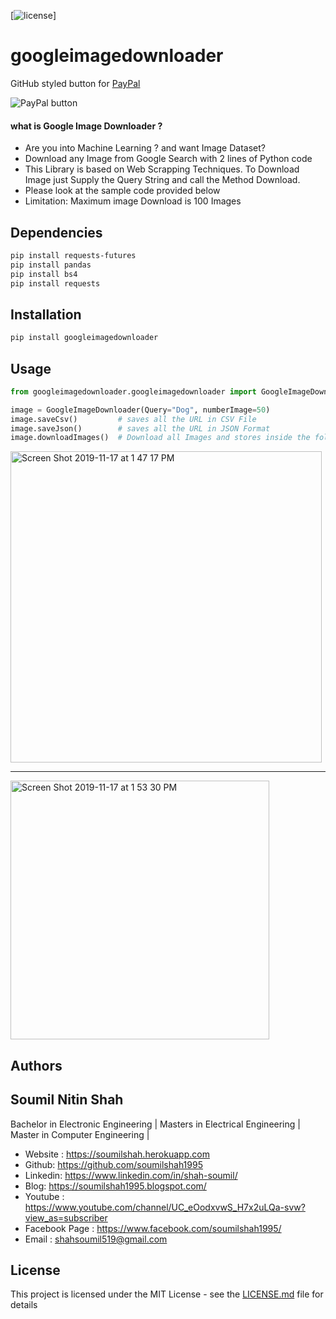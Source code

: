 
[![license](https://img.shields.io/github/license/mashape/apistatus.svg?maxAge=2592000)]


# googleimagedownloader 

GitHub styled button for [PayPal][]

![PayPal button](http://rawgit.com/twolfson/paypal-github-button/master/dist/button.svg)

[PayPal]: PayPal.Me/soumilshah1995


#### what is Google Image Downloader  ?
* Are you into Machine Learning ? and want Image Dataset?
* Download any Image from Google Search with 2 lines of Python code
* This Library is based on Web Scrapping Techniques. To Download Image just Supply the Query String and call the Method Download.
* Please look at the sample code provided below
* Limitation: Maximum image Download is 100 Images



## Dependencies 

```bash
pip install requests-futures
pip install pandas
pip install bs4
pip install requests
```


## Installation

```bash
pip install googleimagedownloader
```
## Usage


```python
from googleimagedownloader.googleimagedownloader import GoogleImageDownloader

image = GoogleImageDownloader(Query="Dog", numberImage=50)
image.saveCsv()         # saves all the URL in CSV File 
image.saveJson()        # saves all the URL in JSON Format
image.downloadImages()  # Download all Images and stores inside the folder called Images

```
<img width="498" alt="Screen Shot 2019-11-17 at 1 47 17 PM" src="https://user-images.githubusercontent.com/39345855/69012242-b0165800-0941-11ea-9ed4-11730c3160c8.png">

-------------
<img width="414" alt="Screen Shot 2019-11-17 at 1 53 30 PM" src="https://user-images.githubusercontent.com/39345855/69012250-bd334700-0941-11ea-930f-653da21b16f4.png">


## Authors

## Soumil Nitin Shah 
Bachelor in Electronic Engineering |
Masters in Electrical Engineering | 
Master in Computer Engineering |

* Website : https://soumilshah.herokuapp.com
* Github: https://github.com/soumilshah1995
* Linkedin: https://www.linkedin.com/in/shah-soumil/
* Blog: https://soumilshah1995.blogspot.com/
* Youtube : https://www.youtube.com/channel/UC_eOodxvwS_H7x2uLQa-svw?view_as=subscriber
* Facebook Page : https://www.facebook.com/soumilshah1995/
* Email : shahsoumil519@gmail.com



## License

This project is licensed under the MIT License - see the [LICENSE.md](LICENSE.md) file for details


